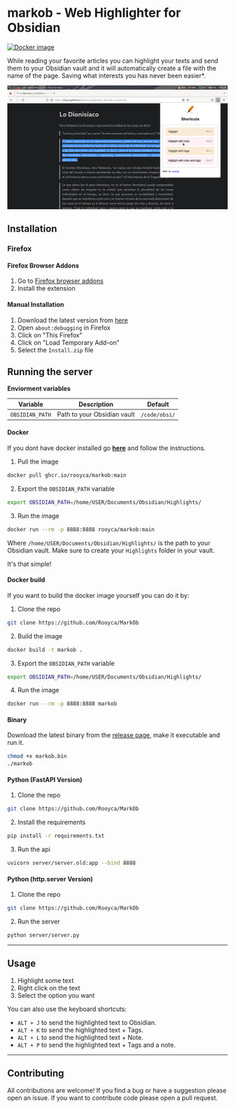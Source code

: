 # **markob** - Web Highlighter for Obsidian

[![Docker image](https://github.com/Rooyca/markob/actions/workflows/deploy-image.yml/badge.svg?branch=main)](https://github.com/Rooyca/markob/actions/workflows/deploy-image.yml)


While reading your favorite articles you can highlight your texts and send them to your Obsidian vault and it will automatically create a file with the name of the page. Saving what interests you has never been easier*.

![highlighter](highlighter_obsidian.png)

## Installation

### Firefox

#### Firefox Browser Addons

1. Go to [Firefox browser addons](https://addons.mozilla.org/en-US/firefox/addon/markob/)
2. Install the extension

#### Manual Installation

1. Download the latest version from [here](Install.zip)
2. Open `about:debugging` in Firefox
3. Click on "This Firefox"
4. Click on "Load Temporary Add-on"
5. Select the `Install.zip` file

## Running the server

**Enviorment variables**

| Variable | Description | Default |
| -------- | ----------- | ------- |
| `OBSIDIAN_PATH` | Path to your Obsidian vault | `/code/obsi/` |


#### Docker

If you dont have docker installed go [**here**](https://docs.docker.com/engine/install/) and follow the instructions.

1. Pull the image

```bash
docker pull ghcr.io/rooyca/markob:main
```

2. Export the `OBSIDIAN_PATH` variable

```bash
export OBSIDIAN_PATH=/home/USER/Documents/Obsidian/Highlights/
```

3. Run the image

```bash
docker run --rm -p 8888:8888 rooyca/markob:main
```

Where `/home/USER/Documents/Obsidian/Highlights/` is the path to your Obsidian vault. Make sure to create your `Highlights` folder in your vault.

It's that simple!

#### Docker build

If you want to build the docker image yourself you can do it by:

1. Clone the repo

```bash
git clone https://github.com/Rooyca/MarkOb
```

2. Build the image

```bash
docker build -t markob .
```

3. Export the `OBSIDIAN_PATH` variable

```bash
export OBSIDIAN_PATH=/home/USER/Documents/Obsidian/Highlights/
```

4. Run the image

```bash
docker run --rm -p 8888:8888 markob
```

#### Binary

Download the latest binary from the [release page](https://github.com/Rooyca/markob/releases/download/0.0.2/markob.bin), make it executable and run it.

```bash
chmod +x markob.bin
./markob
```

#### Python (FastAPI Version)

1. Clone the repo

```bash
git clone https://github.com/Rooyca/MarkOb
```

2. Install the requirements

```bash
pip install -r requirements.txt
```

3. Run the api

```bash
uvicorn server/server.old:app --bind 8888
```

#### Python (http.server Version)

1. Clone the repo

```bash
git clone https://github.com/Rooyca/MarkOb
```

2. Run the server

```bash
python server/server.py
```

---

## Usage

1. Highlight some text
2. Right click on the text
3. Select the option you want

You can also use the keyboard shortcuts:

- `ALT + J` to send the highlighted text to Obsidian.
- `ALT + K` to send the highlighted text + Tags.
- `ALT + L` to send the highlighted text + Note.
- `ALT + P` to send the highlighted text + Tags and a note.

---

## Contributing

All contributions are welcome! If you find a bug or have a suggestion please open an issue. If you want to contribute code please open a pull request.